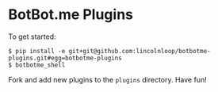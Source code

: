 # BotBot.me Plugins

To get started:

```
$ pip install -e git+git@github.com:lincolnloop/botbotme-plugins.git#egg=botbotme-plugins
$ botbotme_shell
```

Fork and add new plugins to the `plugins` directory. Have fun!
